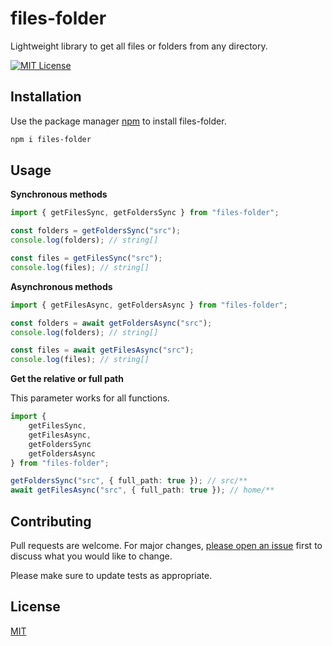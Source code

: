 # files-folder

Lightweight library to get all files or folders from any directory.

[![MIT License](https://img.shields.io/badge/License-MIT-green.svg)](https://choosealicense.com/licenses/mit/)

## Installation

Use the package manager [npm](https://www.npmjs.com/) to install files-folder.

```bash
npm i files-folder
```

## Usage

**Synchronous methods**

```typescript
import { getFilesSync, getFoldersSync } from "files-folder";

const folders = getFoldersSync("src");
console.log(folders); // string[]

const files = getFilesSync("src");
console.log(files); // string[]
```

**Asynchronous methods**

```typescript
import { getFilesAsync, getFoldersAsync } from "files-folder";

const folders = await getFoldersAsync("src");
console.log(folders); // string[]

const files = await getFilesAsync("src");
console.log(files); // string[]
```

**Get the relative or full path**

This parameter works for all functions.

```typescript
import {
    getFilesSync,
    getFilesAsync,
    getFoldersSync
    getFoldersAsync
} from "files-folder";

getFoldersSync("src", { full_path: true }); // src/**
await getFilesAsync("src", { full_path: true }); // home/**
```

## Contributing

Pull requests are welcome. For major changes, [please open an issue](https://github.com/Maarcosv99/files-folder/issues) first
to discuss what you would like to change.

Please make sure to update tests as appropriate.

## License

[MIT](https://choosealicense.com/licenses/mit/)

